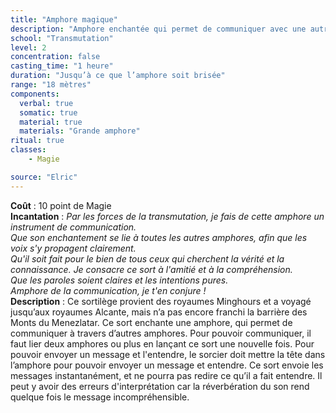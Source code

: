 ```yaml
---
title: "Amphore magique"
description: "Amphore enchantée qui permet de communiquer avec une autre amphore"
school: "Transmutation"
level: 2
concentration: false
casting_time: "1 heure"
duration: "Jusqu’à ce que l’amphore soit brisée"
range: "18 mètres"
components:
  verbal: true
  somatic: true
  material: true
  materials: "Grande amphore"
ritual: true
classes:
    - Magie

source: "Elric"
---
```

**Coût** : 10 point de Magie  
**Incantation** : *Par les forces de la transmutation, je fais de cette amphore un instrument de communication.*   
*Que son enchantement se lie à toutes les autres amphores, afin que les voix s'y propagent clairement.*    
*Qu'il soit fait pour le bien de tous ceux qui cherchent la vérité et la connaissance.*    *Je consacre ce sort à l'amitié et à la compréhension.*    
*Que les paroles soient claires et les intentions pures.*   
*Amphore de la communication, je t'en conjure !*      
**Description** : Ce sortilège provient des royaumes Minghours et a voyagé jusqu’aux royaumes Alcante, mais n’a pas encore franchi la barrière des Monts du Menezlatar. Ce sort enchante une amphore, qui permet de communiquer à travers d’autres amphores. Pour pouvoir communiquer, il faut lier deux amphores ou plus en lançant ce sort une nouvelle fois. Pour pouvoir envoyer un message et l'entendre, le sorcier doit mettre la tête dans l’amphore pour pouvoir envoyer un message et entendre. Ce sort envoie les messages instantanément, et ne pourra pas redire ce qu’il a fait entendre. Il peut y avoir des erreurs d'interprétation car la réverbération du son rend quelque fois le message incompréhensible.    
